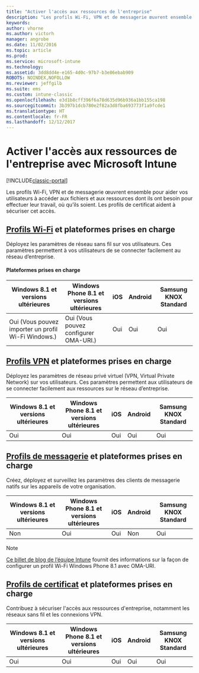 ```yaml
---
title: "Activer l'accès aux ressources de l'entreprise"
description: "Les profils Wi-Fi, VPN et de messagerie œuvrent ensemble pour aider vos utilisateurs à accéder aux fichiers et aux ressources dont ils ont besoin."
keywords: 
author: vhorne
ms.author: victorh
manager: angrobe
ms.date: 11/02/2016
ms.topic: article
ms.prod: 
ms.service: microsoft-intune
ms.technology: 
ms.assetid: 3dd8dd4e-e165-4d0c-97b7-b3e86ebab909
ROBOTS: NOINDEX,NOFOLLOW
ms.reviewer: jeffgilb
ms.suite: ems
ms.custom: intune-classic
ms.openlocfilehash: e3d1b8cff396f6a78d635d96b936a1bb155ca198
ms.sourcegitcommit: 3b397b1dcb780e2f82a3d8fba693773f1a9fcde1
ms.translationtype: HT
ms.contentlocale: fr-FR
ms.lasthandoff: 12/12/2017
---
```

# <a name="enable-access-to-company-resources-with-microsoft-intune"></a>Activer l'accès aux ressources de l'entreprise avec Microsoft Intune

[!INCLUDE[classic-portal](../includes/classic-portal.md)]

Les profils Wi-Fi, VPN et de messagerie œuvrent ensemble pour aider vos utilisateurs à accéder aux fichiers et aux ressources dont ils ont besoin pour effectuer leur travail, où qu’ils soient. Les profils de certificat aident à sécuriser cet accès.

## <a name="wi-fi-profileswi-fi-connections-in-microsoft-intunemd-and-supported-platforms"></a>[Profils Wi-Fi](wi-fi-connections-in-microsoft-intune.md) et plateformes prises en charge

Déployez les paramètres de réseau sans fil sur vos utilisateurs. Ces paramètres permettent à vos utilisateurs de se connecter facilement au réseau d’entreprise.
#### <a name="supported-platforms"></a>Plateformes prises en charge

|Windows 8.1 et versions ultérieures|Windows Phone 8.1 et versions ultérieures|iOS|Android|Samsung KNOX Standard|
|---------------------|---------------------------|---|-------|------------|
|Oui (Vous pouvez importer un profil Wi-Fi Windows.)|Oui (Vous pouvez configurer OMA-URI.) |Oui|Oui|Oui|

## <a name="vpn-profilesvpn-connections-in-microsoft-intunemd-and-supported-platforms"></a>[Profils VPN](vpn-connections-in-microsoft-intune.md) et plateformes prises en charge
Déployez les paramètres de réseau privé virtuel (VPN, Virtual Private Network) sur vos utilisateurs. Ces paramètres permettent aux utilisateurs de se connecter facilement aux ressources sur le réseau d’entreprise.

|Windows 8.1 et versions ultérieures|Windows Phone 8.1 et versions ultérieures|iOS|Android|Samsung KNOX Standard|
|---------------------|---------------------------|---|-------|------------|
|Oui|Oui|Oui|Oui|Oui|

## <a name="email-profilesconfigure-access-to-corporate-email-using-email-profiles-with-microsoft-intunemd-and-supported-platforms"></a>[Profils de messagerie](configure-access-to-corporate-email-using-email-profiles-with-microsoft-intune.md) et plateformes prises en charge
Créez, déployez et surveillez les paramètres des clients de messagerie natifs sur les appareils de votre organisation.

|Windows 8.1 et versions ultérieures|Windows Phone 8.1 et versions ultérieures|iOS|Android|Samsung KNOX Standard|
|---------------------|---------------------------|---|-------|------------|
|Non|Oui|Oui|Non|Oui|
> [!NOTE]
> [Ce billet de blog de l’équipe Intune](https://blogs.technet.microsoft.com/enterprisemobility/2015/02/19/using-oma-uri-to-create-custom-wi-fi-profiles-for-windows-phone-8-1/) fournit des informations sur la façon de configurer un profil Wi-Fi Windows Phone 8.1 avec OMA-URI.

## <a name="certificate-profilessecure-resource-access-with-certificate-profilesmd-and-supported-platforms"></a>[Profils de certificat](secure-resource-access-with-certificate-profiles.md) et plateformes prises en charge
Contribuez à sécuriser l'accès aux ressources d'entreprise, notamment les réseaux sans fil et les connexions VPN.

|Windows 8.1 et versions ultérieures|Windows Phone 8.1 et versions ultérieures|iOS|Android|Samsung KNOX Standard|
|---------------------|---------------------------|---|-------|------------|
|Oui|Oui|Oui|Oui|Oui|
